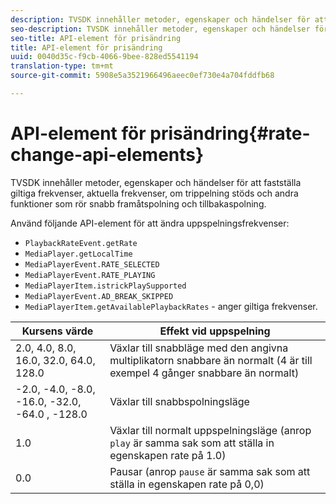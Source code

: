 ```yaml
---
description: TVSDK innehåller metoder, egenskaper och händelser för att fastställa giltiga frekvenser, aktuella frekvenser, om trippelning stöds och andra funktioner som rör snabb framåtspolning och tillbakaspolning.
seo-description: TVSDK innehåller metoder, egenskaper och händelser för att fastställa giltiga frekvenser, aktuella frekvenser, om trippelning stöds och andra funktioner som rör snabb framåtspolning och tillbakaspolning.
seo-title: API-element för prisändring
title: API-element för prisändring
uuid: 0040d35c-f9cb-4066-9bee-828ed5541194
translation-type: tm+mt
source-git-commit: 5908e5a3521966496aeec0ef730e4a704fddfb68

---
```



# API-element för prisändring{#rate-change-api-elements}

TVSDK innehåller metoder, egenskaper och händelser för att fastställa giltiga frekvenser, aktuella frekvenser, om trippelning stöds och andra funktioner som rör snabb framåtspolning och tillbakaspolning.

<!--<a id="section_36576E92DE6343AEBD0BBD662502365D"></a>-->

Använd följande API-element för att ändra uppspelningsfrekvenser:

* `PlaybackRateEvent.getRate`
* `MediaPlayer.getLocalTime`
* `MediaPlayerEvent.RATE_SELECTED`
* `MediaPlayerEvent.RATE_PLAYING`
* `MediaPlayerItem.istrickPlaySupported`
* `MediaPlayerEvent.AD_BREAK_SKIPPED`
* `MediaPlayerItem.getAvailablePlaybackRates` - anger giltiga frekvenser.

| Kursens värde | Effekt vid uppspelning |
|---|---|
| 2.0, 4.0, 8.0, 16.0, 32.0, 64.0, 128.0 | Växlar till snabbläge med den angivna multiplikatorn snabbare än normalt (4 är till exempel 4 gånger snabbare än normalt) |
| -2.0, -4.0, -8.0, -16.0, -32.0, -64.0 , -128.0 | Växlar till snabbspolningsläge |
| 1.0 | Växlar till normalt uppspelningsläge (anrop `play` är samma sak som att ställa in egenskapen rate på 1.0) |
| 0.0 | Pausar (anrop `pause` är samma sak som att ställa in egenskapen rate på 0,0) |

